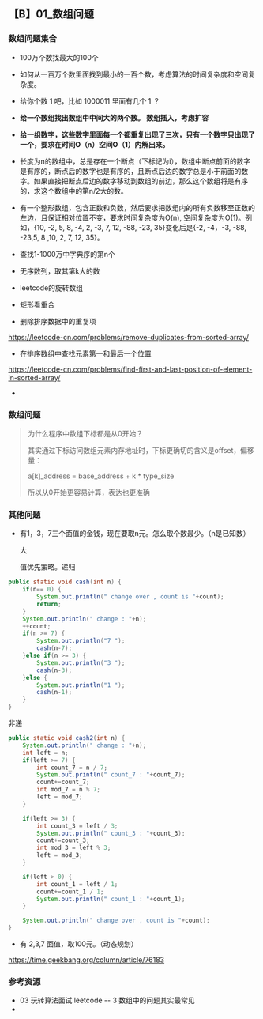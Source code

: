 ## 【B】01_数组问题



###  数组问题集合

- 100万个数找最大的100个
- 如何从一百万个数里面找到最小的一百个数，考虑算法的时间复杂度和空间复杂度。
- 给你个数 1 吧，比如 1000011 里面有几个 1 ？
- **给一个数组找出数组中中间大的两个数。** **数组插入，考虑扩容**
- **给一组数字，这些数字里面每一个都重复出现了三次，只有一个数字只出现了一个，要求在时间O（n）空间O（1）内解出来。**
- 长度为n的数组中，总是存在一个断点（下标记为i），数组中断点前面的数字是有序的，断点后的数字也是有序的，且断点后边的数字总是小于前面的数字。如果直接把断点后边的数字移动到数组的前边，那么这个数组将是有序的，求这个数组中的第n/2大的数。
- 有一个整形数组，包含正数和负数，然后要求把数组内的所有负数移至正数的左边，且保证相对位置不变，要求时间复杂度为O(n), 空间复杂度为O(1)。例如，{10, -2, 5, 8, -4, 2, -3, 7, 12, -88, -23, 35}变化后是{-2, -4，-3, -88, -23,5, 8 ,10, 2, 7, 12, 35}。
- 查找1-1000万中字典序的第n个
- 无序数列，取其第k大的数
- leetcode的旋转数组
- 矩形看重合 

- 删除排序数据中的重复项

 https://leetcode-cn.com/problems/remove-duplicates-from-sorted-array/

- 在排序数组中查找元素第一和最后一个位置

 https://leetcode-cn.com/problems/find-first-and-last-position-of-element-in-sorted-array/

- 



### 数组问题

> 为什么程序中数组下标都是从0开始？
>
> 其实通过下标访问数组元素内存地址时，下标更确切的含义是offset，偏移量：
>
> a[k]_address = base_address + k * type_size
>
> 所以从0开始更容易计算，表达也更准确









### 其他问题



- 有1，3，7三个面值的金钱，现在要取n元。怎么取个数最少。（n是已知数）

  大
  
  
  
  值优先策略。递归

```java
public static void cash(int n) {
	if(n== 0) {
		System.out.println(" change over , count is "+count);
		return;
	}
	System.out.println(" change : "+n);
	++count;
	if(n >= 7) {
		System.out.println("7 ");
		cash(n-7);
	}else if(n >= 3) {
		System.out.println("3 ");
		cash(n-3);
	}else {
		System.out.println("1 ");
		cash(n-1);
	}
}
```
非递

```java
public static void cash2(int n) {
	System.out.println(" change : "+n);
	int left = n;
	if(left >= 7) {
		int count_7 = n / 7;
		System.out.println(" count_7 : "+count_7);
		count+=count_7;
		int mod_7 = n % 7;
		left = mod_7;
	}

	if(left >= 3) {
		int count_3 = left / 3;
		System.out.println(" count_3 : "+count_3);
		count+=count_3;
		int mod_3 = left % 3;
		left = mod_3;
	}

	if(left > 0) {
		int count_1 = left / 1;
		count+=count_1 / 1;
		System.out.println(" count_1 : "+count_1);
	}

	System.out.println(" change over , count is "+count);
}
```


- 有 2,3,7 面值，取100元。（动态规划）

https://time.geekbang.org/column/article/76183





### 参考资源

- 03 玩转算法面试 leetcode -- 3 数组中的问题其实最常见
- 